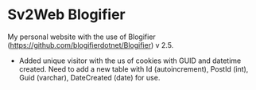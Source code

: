 # Sv2Web Blogifier

My personal website with the use of Blogifier (https://github.com/blogifierdotnet/Blogifier) v 2.5. 

* Added unique visitor with the us of cookies with GUID and datetime created. 
  Need to add a new table with Id (autoincrement), PostId (int), Guid (varchar), DateCreated (date) for use. 

